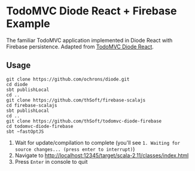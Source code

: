 # TodoMVC Diode React + Firebase Example

The familiar TodoMVC application implemented in Diode React with Firebase persistence. Adapted from
[TodoMVC Diode React](https://github.com/ochrons/diode/tree/master/examples/todomvc).

## Usage

```
git clone https://github.com/ochrons/diode.git
cd diode
sbt publishLocal
cd ..
git clone https://github.com/thSoft/firebase-scalajs
cd firebase-scalajs
sbt publishLocal
cd ..
git clone https://github.com/thSoft/todomvc-diode-firebase
cd todomvc-diode-firebase
sbt ~fastOptJS
```
1. Wait for update/compilation to complete (you'll see `1. Waiting for source changes... (press enter to interrupt)`)
1. Navigate to [http://localhost:12345/target/scala-2.11/classes/index.html](http://localhost:12345/target/scala-2.11/classes/index.html)
1. Press `Enter` in console to quit
